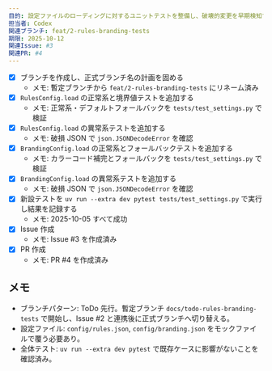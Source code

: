 ```yaml
---
目的: 設定ファイルのローディングに対するユニットテストを整備し、破壊的変更を早期検知する
担当者: Codex
関連ブランチ: feat/2-rules-branding-tests
期限: 2025-10-12
関連Issue: #3
関連PR: #4
---
```


- [x] ブランチを作成し、正式ブランチ名の計画を固める
  - メモ: 暫定ブランチから `feat/2-rules-branding-tests` にリネーム済み
- [x] `RulesConfig.load` の正常系と境界値テストを追加する
  - メモ: 正常系・デフォルトフォールバックを `tests/test_settings.py` で検証
- [x] `RulesConfig.load` の異常系テストを追加する
  - メモ: 破損 JSON で `json.JSONDecodeError` を確認
- [x] `BrandingConfig.load` の正常系とフォールバックテストを追加する
  - メモ: カラーコード補完とフォールバックを `tests/test_settings.py` で検証
- [x] `BrandingConfig.load` の異常系テストを追加する
  - メモ: 破損 JSON で `json.JSONDecodeError` を確認
- [x] 新設テストを `uv run --extra dev pytest tests/test_settings.py` で実行し結果を記録する
  - メモ: 2025-10-05 すべて成功
- [x] Issue 作成
  - メモ: Issue #3 を作成済み
- [x] PR 作成
  - メモ: PR #4 を作成済み

## メモ
- ブランチパターン: ToDo 先行。暫定ブランチ `docs/todo-rules-branding-tests` で開始し、Issue #2 と連携後に正式ブランチへ切り替える。
- 設定ファイル: `config/rules.json`, `config/branding.json` をモックファイルで覆う必要あり。
- 全体テスト: `uv run --extra dev pytest` で既存ケースに影響がないことを確認済み。
